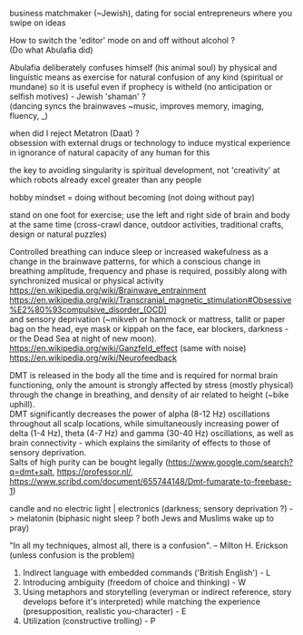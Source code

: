 business matchmaker (~Jewish), dating for social entrepreneurs where you swipe on ideas  
  
  
How to switch the 'editor' mode on and off without alcohol ?  
(Do what Abulafia did)  
  
Abulafia deliberately confuses himself (his animal soul) by physical and linguistic means as exercise for natural confusion of any kind (spiritual or mundane) so it is useful even if prophecy is witheld (no anticipation or selfish motives) - Jewish 'shaman' ?  
(dancing syncs the brainwaves ~music, improves memory, imaging, fluency, _)  
  
when did I reject Metatron (Daat) ?  
obsession with external drugs or technology to induce mystical experience in ignorance of natural capacity of any human for this  
  
the key to avoiding singularity is spiritual development, not 'creativity' at which robots already excel greater than any people  
  
hobby mindset = doing without becoming (not doing without pay)  
  
  
stand on one foot for exercise; use the left and right side of brain and body at the same time (cross-crawl dance, outdoor activities, traditional crafts, design or natural puzzles)  
  
  
Controlled breathing can induce sleep or increased wakefulness as a change in the brainwave patterns, for which a conscious change in breathing amplitude, frequency and phase is required, possibly along with synchronized musical or physical activity  
https://en.wikipedia.org/wiki/Brainwave_entrainment  
https://en.wikipedia.org/wiki/Transcranial_magnetic_stimulation#Obsessive%E2%80%93compulsive_disorder_(OCD)  
and sensory deprivation (~mikveh or hammock or mattress, tallit or paper bag on the head, eye mask or kippah on the face, ear blockers, darkness - or the Dead Sea at night of new moon).  
https://en.wikipedia.org/wiki/Ganzfeld_effect (same with noise)  
https://en.wikipedia.org/wiki/Neurofeedback  
  
DMT is released in the body all the time and is required for normal brain functioning, only the amount is strongly affected by stress (mostly physical) through the change in breathing, and density of air related to height (~bike uphill).  
DMT significantly decreases the power of alpha (8-12 Hz) oscillations throughout all scalp locations, while simultaneously increasing power of delta (1-4 Hz), theta (4-7 Hz) and gamma (30-40 Hz) oscillations, as well as brain connectivity - which explains the similarity of effects to those of sensory deprivation.  
Salts of high purity can be bought legally (https://www.google.com/search?q=dmt+salt, https://professor.nl/, https://www.scribd.com/document/655744148/Dmt-fumarate-to-freebase-1)  
  
candle and no electric light | electronics (darkness; sensory deprivation ?) -> melatonin (biphasic night sleep ? both Jews and Muslims wake up to pray)  
  
  
"In all my techniques, almost all, there is a confusion". – Milton H. Erickson
(unless confusion is the problem)

1. Indirect language with embedded commands ('British English') - L
2. Introducing ambiguity (freedom of choice and thinking) - W
3. Using metaphors and storytelling (everyman or indirect reference, story develops before it's interpreted) while matching the experience (presupposition, realistic you-character) - E
4. Utilization (constructive trolling) - P
